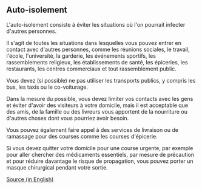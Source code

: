 ## Auto-isolement

L'auto-isolement consiste à éviter les situations où l'on pourrait infecter d'autres personnes.

Il s'agit de toutes les situations dans lesquelles vous pouvez entrer en contact avec d'autres personnes, comme les réunions sociales, le travail, l'école, l'université, la garderie, les événements sportifs, les rassemblements religieux, les établissements de santé, les épiceries, les restaurants, les centres commerciaux et tout rassemblement public.

Vous devez (si possible) ne pas utiliser les transports publics, y compris les bus, les taxis ou le co-voiturage.

Dans la mesure du possible, vous devez limiter vos contacts avec les gens et éviter d'avoir des visiteurs à votre domicile, mais il est acceptable que des amis, de la famille ou des livreurs vous apportent de la nourriture ou d'autres choses dont vous pourriez avoir besoin.

Vous pouvez également faire appel à des services de livraison ou de ramassage pour des courses comme les courses d'épicerie.

Si vous devez quitter votre domicile pour une course urgente, par exemple pour aller chercher des médicaments essentiels, par mesure de précaution et pour réduire davantage le risque de propagation, vous pouvez porter un masque chirurgical pendant votre sortie.

[Source (in English)](https://open.alberta.ca/dataset/44e7c639-7bb6-4bb4-9138-1abf5c56a7b8/resource/91cd86ac-7eaf-4376-9f9a-0b600a9af2fa/download/health-self-isolation-information-sheet.pdf)
